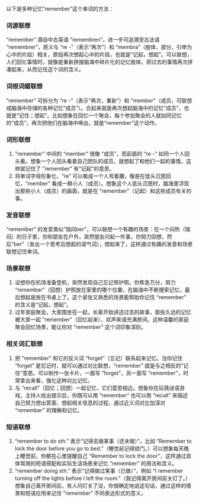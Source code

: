 以下是多种记忆“remember”这个单词的方法：

### 词源联想
“remember” 源自中古英语 “remembren”，进一步可追溯至古法语 “remembrer”，原义与 “re -”（表示“再次”）和 “membra”（肢体、部分，引申为心中的片段）相关，原指再次想起心中的片段，也就是“记起，想起”。可以联想，人们回忆事情时，就像是重新拼接脑海中碎片化的记忆肢体，把过去的事情再次拼凑起来，从而记住这个词的含义。

### 词根词缀联想
“remember” 可拆分为 “re -”（表示“再次，重新”）和 “member”（成员，可联想成脑海中存储的各种记忆“成员”）。合起来就是再次想起脑海中的记忆“成员”，也就是“记住；想起”。比如想象在回忆一个聚会，每个参加聚会的人就如同记忆的“成员”，再次把他们在脑海中唤出，就是“remember”这个动作。

### 词形联想
1. “remember” 中间的 “member” 很像 “成员”，而前面的 “re -” 如同一个人回头看。想象一个人回头看着自己团队的成员，就想起了和他们一起的事情，这样就记住了 “remember” 有“记起”的意思。
2. 将单词字母形象化，“re” 可以看成一个人弯着腰，像是在低头沉思回忆，“member” 看成一群小人（成员）。想象这个人低头沉思时，脑海里浮现出那些小人（成员）的画面，就是在 “remember”（记起）和这些成员有关的事。

### 发音联想
“remember” 的发音类似“瑞闷ber”，可以联想一个有趣的场景：在一个闷热（瑞闷）的日子里，你和朋友在户外，突然朋友问起一件事，你努力回想，然后“ber”（发出一个思考后想起的语气词），想起来了，这样通过有趣的发音和场景联想记住单词。

### 场景联想
1. 设想你在机场准备登机，突然发现自己忘记带护照。你焦急万分，努力 “remember”（回想）护照放在家里的哪个位置，在脑海中不断搜索记忆，最后想起是放在书桌上了。这个紧张又熟悉的场景能帮助你记住 “remember” 的含义是“记起，想起”。
2. 过年家庭聚会，大家围坐在一起，长辈开始讲述过去的故事，那些久远的记忆被大家一起 “remember”（回忆起来），欢声笑语充满房间。这种温馨的家庭聚会回忆场景，能让你对 “remember” 这个词印象深刻。

### 相关词汇联想
1. 把 “remember” 和它的反义词 “forget”（忘记）联系起来记忆。当你记住 “forget” 是忘记时，就可以通过对比联想，“remember” 就是与之相反的“记住”意思。可以制作一张卡片，一面写 “forget”，另一面写 “remember”，时常拿出来看，强化这种对比记忆。
2. 与 “recall”（回忆；回想）一起记忆，它们意思相近。想象你在玩猜谜语游戏，主持人给出提示后，你既可以用 “remember” 也可以用 “recall” 来描述自己努力想出答案、想起相关信息的过程，通过近义词对比加深对 “remember” 的理解和记忆。

### 短语联想
1. “remember to do sth.” 表示“记得去做某事（还未做）”，比如 “Remember to lock the door before you go to bed.”（睡觉前记得锁门。）可以想象每天晚上睡觉前，你都在心里提醒自己 “Remember to lock the door”，这样通过具体常用的短语搭配和实际生活场景来记忆 “remember” 的用法和含义。
2. “remember doing sth.” 表示“记得做过某事（已做）”，例如 “I remember turning off the lights before I left the room.”（我记得离开房间前关灯了。）想象自己离开房间后，有人问灯关了没，你很确定地说这句话，通过这样的情景和短语应用来记住 “remember” 不同表达形式的意义。 